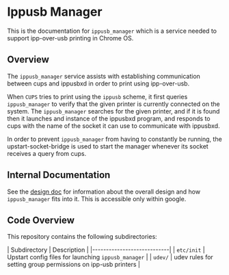 # Ippusb Manager

This is the documentation for `ippusb_manager` which is a service needed to
support ipp-over-usb printing in Chrome OS.

## Overview

The `ippusb_manager` service assists with establishing communication between
cups and ippusbxd in order to print using ipp-over-usb.

When `CUPS` tries to print using the `ippusb` scheme, it first queries
`ippusb_manager` to verify that the given printer is currently connected on the
system. The `ippusb_manager` searches for the given printer, and if it is found
then it launches and instance of the ippusbxd program, and responds to cups with
the name of the socket it can use to communicate with ippusbxd.

In order to prevent `ippusb_manager` from having to constantly be running, the
upstart-socket-bridge is used to start the manager whenever its socket receives
a query from cups.

## Internal Documentation

See the [design doc](http://go/ipp-over-usb) for information about the overall
design and how `ippusb_manager` fits into it. This is accessible only within
google.

## Code Overview

This repository contains the following subdirectories:

| Subdirectory | Description |
|----------------------------|
| `etc/init`   | Upstart config files for launching `ippusb_manager` |
| `udev/`      | udev rules for setting group permissions on ipp-usb printers |
